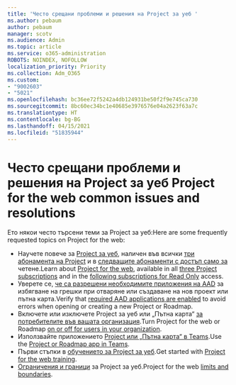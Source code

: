 ```yaml
---
title: 'Често срещани проблеми и решения на Project за уеб '
ms.author: pebaum
author: pebaum
manager: scotv
ms.audience: Admin
ms.topic: article
ms.service: o365-administration
ROBOTS: NOINDEX, NOFOLLOW
localization_priority: Priority
ms.collection: Adm_O365
ms.custom:
- "9002603"
- "5021"
ms.openlocfilehash: bc36ee72f5242a4db124931be50f2f9e745ca730
ms.sourcegitcommit: 8bc60ec34bc1e40685e3976576e04a2623f63a7c
ms.translationtype: HT
ms.contentlocale: bg-BG
ms.lasthandoff: 04/15/2021
ms.locfileid: "51835944"
---
```

# <a name="project-for-the-web-common-issues-and-resolutions"></a><span data-ttu-id="429e5-102">Често срещани проблеми и решения на Project за уеб </span><span class="sxs-lookup"><span data-stu-id="429e5-102">Project for the web common issues and resolutions</span></span>

<span data-ttu-id="429e5-103">Ето някои често търсени теми за Project за уеб:</span><span class="sxs-lookup"><span data-stu-id="429e5-103">Here are some frequently requested topics on Project for the web:</span></span>

- <span data-ttu-id="429e5-104">Научете повече за [Project за уеб](https://support.microsoft.com/office/what-is-project-for-the-web-c19b2421-3c9d-4037-97c6-f66b6e1d2eb5), наличен във всички [три абонамента на Project](https://products.office.com/project/compare-microsoft-project-management-software) и в [следващите абонаменти с достъп само за](https://docs.microsoft.com/project-for-the-web/office-365-user-view-access-to-project-and-roadmap) четене.</span><span class="sxs-lookup"><span data-stu-id="429e5-104">Learn about [Project for the web](https://support.microsoft.com/office/what-is-project-for-the-web-c19b2421-3c9d-4037-97c6-f66b6e1d2eb5), available in all [three Project subscriptions](https://products.office.com/project/compare-microsoft-project-management-software) and in the [following subscriptions for Read Only](https://docs.microsoft.com/project-for-the-web/office-365-user-view-access-to-project-and-roadmap) access.</span></span>
- <span data-ttu-id="429e5-105">Уверете се, [че са разрешени необходимите приложения на AAD](https://techcommunity.microsoft.com/t5/project-support-blog/roadmap-have-you-disabled-some-necessary-services/ba-p/815067) за избягване на грешки при отваряне или създаване на нов проект или пътна карта.</span><span class="sxs-lookup"><span data-stu-id="429e5-105">Verify that [required AAD applications are enabled](https://techcommunity.microsoft.com/t5/project-support-blog/roadmap-have-you-disabled-some-necessary-services/ba-p/815067) to avoid errors when opening or creating a new Project or Roadmap.</span></span>
- <span data-ttu-id="429e5-106">Включете или изключете Project за уеб или „Пътна карта“ [за потребителите във вашата организация](https://docs.microsoft.com/project-for-the-web/turn-project-for-the-web-off).</span><span class="sxs-lookup"><span data-stu-id="429e5-106">Turn Project for the web or Roadmap [on or off for users in your organization](https://docs.microsoft.com/project-for-the-web/turn-project-for-the-web-off).</span></span>
- <span data-ttu-id="429e5-107">Използвайте приложението [Project или „Пътна карта“ в Teams](https://support.microsoft.com/office/2dc584e6-2f6c-4e2d-9008-0b3f6845eb52).</span><span class="sxs-lookup"><span data-stu-id="429e5-107">Use the [Project or Roadmap app in Teams](https://support.microsoft.com/office/2dc584e6-2f6c-4e2d-9008-0b3f6845eb52).</span></span>
- <span data-ttu-id="429e5-108">Първи стъпки в [обучението за Project за уеб](https://support.office.com/article/50bf3e29-0f0d-4b7a-9d2c-7c78389b67ad).</span><span class="sxs-lookup"><span data-stu-id="429e5-108">Get started with [Project for the web training](https://support.office.com/article/50bf3e29-0f0d-4b7a-9d2c-7c78389b67ad).</span></span>
- <span data-ttu-id="429e5-109">[Ограничения и граници](https://docs.microsoft.com/project-for-the-web/project-for-the-web-limits-and-boundaries) за Project за уеб.</span><span class="sxs-lookup"><span data-stu-id="429e5-109">Project for the web [limits and boundaries](https://docs.microsoft.com/project-for-the-web/project-for-the-web-limits-and-boundaries).</span></span>
